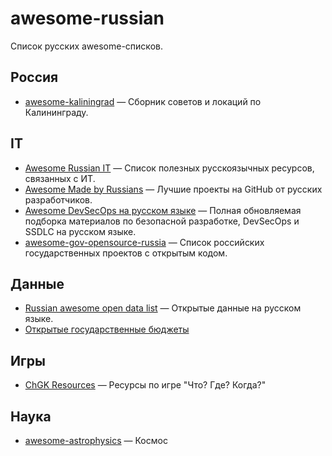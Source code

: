 # awesome-russian

Список русских awesome-списков.

## Россия
- [awesome-kaliningrad](https://github.com/kidig/awesome-kaliningrad#readme) — Сборник советов и локаций по Калининграду.

## IT
- [Awesome Russian IT](https://github.com/unchase/awesome-russian-it#readme) — Список полезных русскоязычных ресурсов, связанных с ИТ.
- [Awesome Made by Russians](https://github.com/igoradamenko/awesome-made-by-russians#readme) — Лучшие проекты на GitHub от русских разработчиков.
- [Awesome DevSecOps на русском языке](https://github.com/Swordfish-Security/awesome-devsecops-russia#readme) — Полная обновляемая подборка материалов по безопасной разработке, DevSecOps и SSDLC на русском языке.
- [awesome-gov-opensource-russia](https://github.com/infoculture/awesome-gov-opensource-russia#readme) — Список российских государственных проектов с открытым кодом.

## Данные
- [Russian awesome open data list](https://github.com/infoculture/awesome-opendata-rus#readme) — Открытые данные на русском языке.
- [Открытые государственные бюджеты](https://github.com/infoculture/awesome-openbudget#readme)

## Игры
- [ChGK Resources](https://github.com/gltronred/awesome-chgk#readme) — Ресурсы по игре "Что? Где? Когда?"

## Наука
- [awesome-astrophysics](https://github.com/MitPitt/awesome-astrophysics#readme) — Космос
